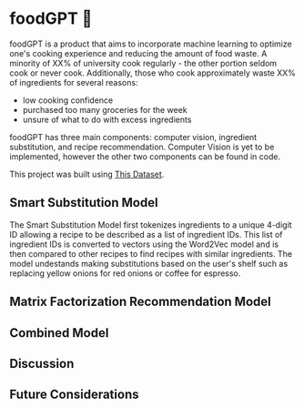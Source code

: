 # foodGPT :poultry_leg:

foodGPT is a product that aims to incorporate machine learning to optimize one's cooking experience and reducing the amount of food waste. A minority of XX% of university cook regularly - the other portion seldom cook or never cook. Additionally, those who cook approximately waste XX% of ingredients for several reasons: 

- low cooking confidence
- purchased too many groceries for the week
- unsure of what to do with excess ingredients

foodGPT has three main components: computer vision, ingredient substitution, and recipe recommendation. Computer Vision is yet to be implemented, however the other two components can be found in code.

This project was built using [This Dataset](https://www.kaggle.com/datasets/shuyangli94/food-com-recipes-and-user-interactions).

## Smart Substitution Model

The Smart Substitution Model first tokenizes ingredients to a unique 4-digit ID allowing a recipe to be described as a list of ingredient IDs. This list of ingredient IDs is converted to vectors using the Word2Vec model and is then compared to other recipes to find recipes with similar ingredients. The model undestands making substitutions based on the user's shelf such as replacing yellow onions for red onions or coffee for espresso.

## Matrix Factorization Recommendation Model

## Combined Model

## Discussion

## Future Considerations
